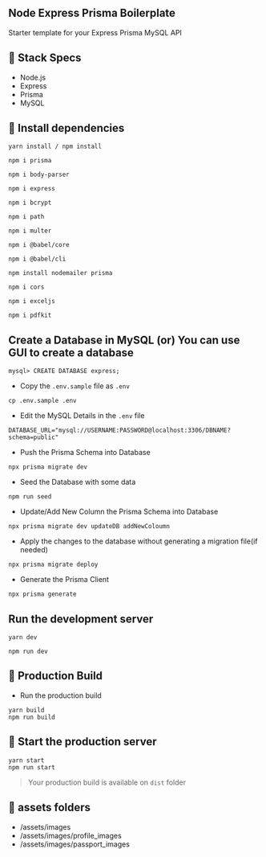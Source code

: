 ## Node Express Prisma Boilerplate

Starter template for your Express Prisma MySQL API

## 🍔 Stack Specs

- Node.js
- Express
- Prisma
- MySQL

## 🧬 Install dependencies

```
yarn install / npm install

npm i prisma

npm i body-parser

npm i express

npm i bcrypt

npm i path

npm i multer

npm i @babel/core

npm i @babel/cli

npm install nodemailer prisma

npm i cors

npm i exceljs

npm i pdfkit

```

## Create a Database in MySQL (or) You can use GUI to create a database

```
mysql> CREATE DATABASE express;
```

- Copy the `.env.sample` file as `.env`

```
cp .env.sample .env
```

- Edit the MySQL Details in the `.env` file

```
DATABASE_URL="mysql://USERNAME:PASSWORD@localhost:3306/DBNAME?schema=public"
```

- Push the Prisma Schema into Database

```
npx prisma migrate dev
```

- Seed the Database with some data

```
npm run seed
```

- Update/Add New Column the Prisma Schema into Database

```
npx prisma migrate dev updateDB addNewColoumn
```
- Apply the changes to the database without generating a migration file(if needed)

```
npx prisma migrate deploy
```

- Generate the Prisma Client

```
npx prisma generate
```

## Run the development server

```
yarn dev

npm run dev

```

## 🚀 Production Build

- Run the production build

```
yarn build
npm run build
```

## 🚀 Start the production server

```
yarn start
npm run start

```

> Your production build is available on `dist` folder


## 🚀 assets folders

- /assets/images
- /assets/images/profile_images
- /assets/images/passport_images

```